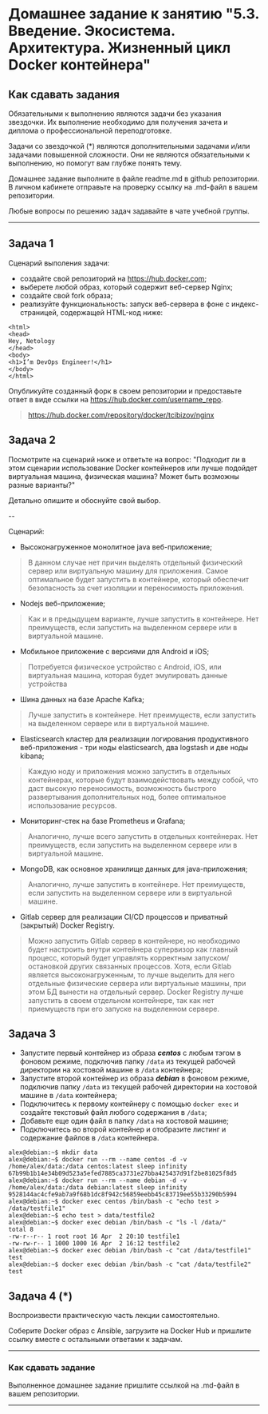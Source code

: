 
# Домашнее задание к занятию "5.3. Введение. Экосистема. Архитектура. Жизненный цикл Docker контейнера"

## Как сдавать задания

Обязательными к выполнению являются задачи без указания звездочки. Их выполнение необходимо для получения зачета и диплома о профессиональной переподготовке.

Задачи со звездочкой (*) являются дополнительными задачами и/или задачами повышенной сложности. Они не являются обязательными к выполнению, но помогут вам глубже понять тему.

Домашнее задание выполните в файле readme.md в github репозитории. В личном кабинете отправьте на проверку ссылку на .md-файл в вашем репозитории.

Любые вопросы по решению задач задавайте в чате учебной группы.

---

## Задача 1

Сценарий выполения задачи:

- создайте свой репозиторий на https://hub.docker.com;
- выберете любой образ, который содержит веб-сервер Nginx;
- создайте свой fork образа;
- реализуйте функциональность:
запуск веб-сервера в фоне с индекс-страницей, содержащей HTML-код ниже:
```
<html>
<head>
Hey, Netology
</head>
<body>
<h1>I’m DevOps Engineer!</h1>
</body>
</html>
```
Опубликуйте созданный форк в своем репозитории и предоставьте ответ в виде ссылки на https://hub.docker.com/username_repo.
> https://hub.docker.com/repository/docker/tcibizov/nginx

## Задача 2

Посмотрите на сценарий ниже и ответьте на вопрос:
"Подходит ли в этом сценарии использование Docker контейнеров или лучше подойдет виртуальная машина, физическая машина? Может быть возможны разные варианты?"

Детально опишите и обоснуйте свой выбор.

--

Сценарий:

- Высоконагруженное монолитное java веб-приложение;
> В данном случае нет причин выделять отдельный физический сервер или виртуальную машину для приложения. Самое оптимальное будет запустить в контейнере, который обеспечит безопасность за счет изоляции и переносимость приложения.
- Nodejs веб-приложение;
> Как и в предыдущем варианте, лучше запустить в контейнере. Нет преимуществ, если запустить на выделенном сервере или в виртуальной машине.
- Мобильное приложение c версиями для Android и iOS;
> Потребуется физическое устройство с Android, iOS, или виртуальная машина, которая будет эмулировать данные устройства
- Шина данных на базе Apache Kafka;
> Лучше запустить в контейнере. Нет преимуществ, если запустить на выделенном сервере или в виртуальной машине.
- Elasticsearch кластер для реализации логирования продуктивного веб-приложения - три ноды elasticsearch, два logstash и две ноды kibana;
> Каждую ноду и приложения можно запустить в отдельных контейнерах, которые будут взаимодействовать между собой,  что даст высокую переносимость, возможность быстрого развертывания дополнительных нод, более оптимальное использование ресурсов.
- Мониторинг-стек на базе Prometheus и Grafana;
> Аналогично, лучше всего запустить в отдельных контейнерах. Нет преимуществ, если запустить на выделенном сервере или в виртуальной машине.
- MongoDB, как основное хранилище данных для java-приложения;
> Аналогично, лучше запустить в контейнере. Нет преимуществ, если запустить на выделенном сервере или в виртуальной машине.
- Gitlab сервер для реализации CI/CD процессов и приватный (закрытый) Docker Registry.
> Можно запустить Gitlab сервер в контейнере, но необходимо будет настроить внутри контейнера супервизор как главный процесс, который будет управлять корректным запуском/остановкой других связанных процессов. Хотя, если Gitlab является высоконагруженным, то лучше выделить для него отдельные физические сервера или виртуальные машины, при этом БД вынести на отдельный сервер. Docker Registry лучше запустить в своем отдельном контейнере, так как нет приемуществ при его запуске на выделенном сервере.

## Задача 3

- Запустите первый контейнер из образа ***centos*** c любым тэгом в фоновом режиме, подключив папку ```/data``` из текущей рабочей директории на хостовой машине в ```/data``` контейнера;
- Запустите второй контейнер из образа ***debian*** в фоновом режиме, подключив папку ```/data``` из текущей рабочей директории на хостовой машине в ```/data``` контейнера;
- Подключитесь к первому контейнеру с помощью ```docker exec``` и создайте текстовый файл любого содержания в ```/data```;
- Добавьте еще один файл в папку ```/data``` на хостовой машине;
- Подключитесь во второй контейнер и отобразите листинг и содержание файлов в ```/data``` контейнера.
```shell
alex@debian:~$ mkdir data
alex@debian:~$ docker run --rm --name centos -d -v /home/alex/data:/data centos:latest sleep infinity
67b99b1b14e34b09d523a5efed7885ca3731e27bba425437d91f2be81025f8d5
alex@debian:~$ docker run --rm --name debian -d -v /home/alex/data:/data debian:latest sleep infinity
9528144ac4cfe9ab7a9f68b1dc8f942c56859eebb45c83719ee55b33290b5994
alex@debian:~$ docker exec centos /bin/bash -c "echo test > /data/testfile1"
alex@debian:~$ echo test > data/testfile2
alex@debian:~$ docker exec debian /bin/bash -c "ls -l /data/"
total 8
-rw-r--r-- 1 root root 16 Apr  2 20:10 testfile1
-rw-rw-r-- 1 1000 1000 16 Apr  2 16:12 testfile2
alex@debian:~$ docker exec debian /bin/bash -c "cat /data/testfile1"
test
alex@debian:~$ docker exec debian /bin/bash -c "cat /data/testfile2"
test
```

## Задача 4 (*)

Воспроизвести практическую часть лекции самостоятельно.

Соберите Docker образ с Ansible, загрузите на Docker Hub и пришлите ссылку вместе с остальными ответами к задачам.


---

### Как cдавать задание

Выполненное домашнее задание пришлите ссылкой на .md-файл в вашем репозитории.

---
